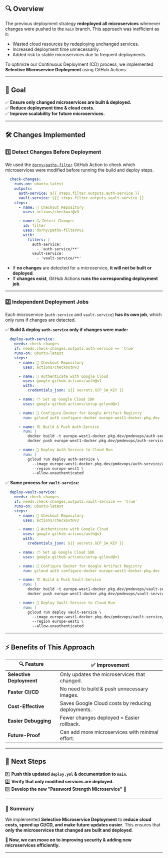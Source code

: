 ## **🔍 Overview**
The previous deployment strategy **redeployed all microservices** whenever changes were pushed to the `main` branch. This approach was inefficient as it:
- Wasted cloud resources by redeploying unchanged services.
- Increased deployment time unnecessarily.
- Added risk to stable microservices due to frequent deployments.

To optimize our Continuous Deployment (CD) process, we implemented **Selective Microservice Deployment** using GitHub Actions.

---

## **🎯 Goal**
✅ **Ensure only changed microservices are built & deployed.**  
✅ **Reduce deployment time & cloud costs.**  
✅ **Improve scalability for future microservices.**

---

## **🛠 Changes Implemented**
### **1️⃣ Detect Changes Before Deployment**
We used the [`dorny/paths-filter`](https://github.com/dorny/paths-filter) GitHub Action to check which microservices were modified before running the build and deploy steps.

```yaml
  check-changes:
    runs-on: ubuntu-latest
    outputs:
      auth-service: ${{ steps.filter.outputs.auth-service }}
      vault-service: ${{ steps.filter.outputs.vault-service }}
    steps:
      - name: 🔽 Checkout Repository
        uses: actions/checkout@v3

      - name: 🔍 Detect Changes
        id: filter
        uses: dorny/paths-filter@v2
        with:
          filters: |
            auth-service:
              - 'auth-service/**'
            vault-service:
              - 'vault-service/**'
```
- If **no changes** are detected for a microservice, **it will not be built or deployed**.
- If **changes exist**, GitHub Actions **runs the corresponding deployment job**.

---

### **2️⃣ Independent Deployment Jobs**
Each microservice (`auth-service` and `vault-service`) **has its own job**, which only runs if changes are detected.

✅ **Build & deploy `auth-service` only if changes were made:**
```yaml
  deploy-auth-service:
    needs: check-changes
    if: needs.check-changes.outputs.auth-service == 'true'
    runs-on: ubuntu-latest
    steps:
      - name: 🔽 Checkout Repository
        uses: actions/checkout@v3

      - name: 🔐 Authenticate with Google Cloud
        uses: google-github-actions/auth@v1
        with:
          credentials_json: ${{ secrets.GCP_SA_KEY }}

      - name: ⛅ Set up Google Cloud SDK
        uses: google-github-actions/setup-gcloud@v1

      - name: 🔄 Configure Docker for Google Artifact Registry
        run: gcloud auth configure-docker europe-west1-docker.pkg.dev

      - name: 🏗 Build & Push Auth-Service
        run: |
          docker build -t europe-west1-docker.pkg.dev/pmdevops/auth-service/auth-service:latest ./auth-service
          docker push europe-west1-docker.pkg.dev/pmdevops/auth-service/auth-service:latest

      - name: 🚀 Deploy Auth-Service to Cloud Run
        run: |
          gcloud run deploy auth-service \
            --image europe-west1-docker.pkg.dev/pmdevops/auth-service/auth-service:latest \
            --region europe-west1 \
            --allow-unauthenticated
```
✅ **Same process for `vault-service`:**
```yaml
  deploy-vault-service:
    needs: check-changes
    if: needs.check-changes.outputs.vault-service == 'true'
    runs-on: ubuntu-latest
    steps:
      - name: 🔽 Checkout Repository
        uses: actions/checkout@v3

      - name: 🔐 Authenticate with Google Cloud
        uses: google-github-actions/auth@v1
        with:
          credentials_json: ${{ secrets.GCP_SA_KEY }}

      - name: ⛅ Set up Google Cloud SDK
        uses: google-github-actions/setup-gcloud@v1

      - name: 🔄 Configure Docker for Google Artifact Registry
        run: gcloud auth configure-docker europe-west1-docker.pkg.dev

      - name: 🏗 Build & Push Vault-Service
        run: |
          docker build -t europe-west1-docker.pkg.dev/pmdevops/vault-service/vault-service:latest ./vault-service
          docker push europe-west1-docker.pkg.dev/pmdevops/vault-service/vault-service:latest

      - name: 🚀 Deploy Vault-Service to Cloud Run
        run: |
          gcloud run deploy vault-service \
            --image europe-west1-docker.pkg.dev/pmdevops/vault-service/vault-service:latest \
            --region europe-west1 \
            --allow-unauthenticated
```

---

## **⚡ Benefits of This Approach**
| 🔍 **Feature**          | ✅ **Improvement** |
|------------------------|-------------------|
| **Selective Deployment** | Only updates the microservices that changed. |
| **Faster CI/CD**        | No need to build & push unnecessary images. |
| **Cost-Effective**      | Saves Google Cloud costs by reducing deployments. |
| **Easier Debugging**    | Fewer changes deployed = Easier rollback. |
| **Future-Proof**        | Can add more microservices with minimal effort. |

---

## **🚀 Next Steps**
1️⃣ **Push this updated `deploy.yml` & documentation to `main`.**  
2️⃣ **Verify that only modified services are deployed.**  
3️⃣ **Develop the new "Password Strength Microservice"** 🔐  

---

### **📌 Summary**
We implemented **Selective Microservice Deployment** to **reduce cloud costs, speed up CI/CD, and make future updates easier**. This ensures that **only the microservices that changed are built and deployed**.

**🔹 Now, we can move on to improving security & adding new microservices efficiently.**

---
